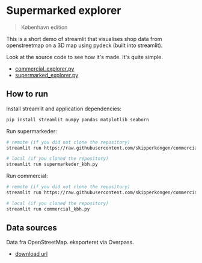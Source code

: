# Supermarked explorer

> København edition

This is a short demo of streamlit that visualises shop data from openstreetmap
on a 3D map using pydeck (built into streamlit).

Look at the source code to see how it's made. It's quite simple.

- [commercial_explorer.py](./commercial_explorer.py)
- [supermarked_explorer.py](./supermarked_explorer.py)

## How to run

Install streamlit and application dependencies:

```bash
pip install streamlit numpy pandas matplotlib seaborn
```

Run supermarkeder:

```bash
# remote (if you did not clone the repository)
streamlit run https://raw.githubusercontent.com/skipperkongen/commercial-explorer/main/supermarked_explorer.py

# local (if you cloned the repository)
streamlit run supermarkeder_kbh.py
```

Run commercial:

```bash
# remote (if you did not clone the repository)
streamlit run https://raw.githubusercontent.com/skipperkongen/commercial-explorer/main/commercial_explorer.py

# local (if you cloned the repository)
streamlit run commercial_kbh.py
```


## Data sources

Data fra OpenStreetMap. eksporteret via Overpass.

- [download url](https://overpass-api.de/api/map?bbox=12.5292,55.6599,12.6433,55.6979)
